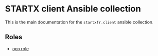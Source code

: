 # STARTX client Ansible collection

This is the main documentation for the `startxfr.client` ansible collection.

## Roles

- [ocp role](roles/ocp.md)
